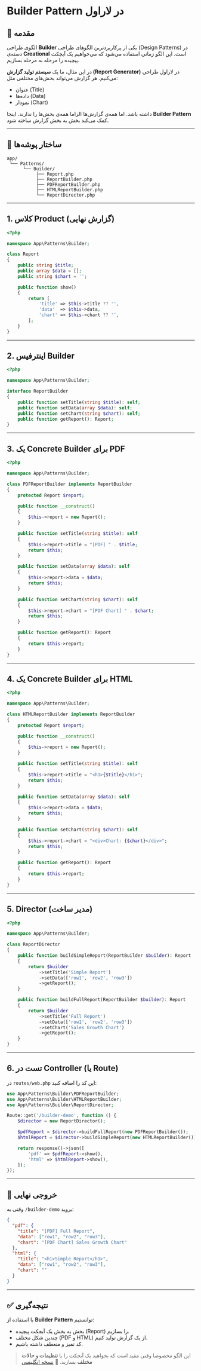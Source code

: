 # Builder Pattern در لاراول

## 📖 مقدمه

الگوی طراحی **Builder** یکی از پرکاربردترین الگوهای طراحی (Design Patterns) در دسته‌ی **Creational** است. این الگو زمانی استفاده می‌شود که می‌خواهیم یک آبجکت پیچیده را مرحله به مرحله بسازیم.

در این مثال، ما یک **سیستم تولید گزارش (Report Generator)** در لاراول طراحی می‌کنیم. هر گزارش می‌تواند بخش‌های مختلفی مثل:

* عنوان (Title)
* داده‌ها (Data)
* نمودار (Chart)

داشته باشد. اما همه‌ی گزارش‌ها الزاما همه‌ی بخش‌ها را ندارند. اینجا **Builder Pattern** کمک می‌کند بخش به بخش گزارش ساخته شود.

---

## 📂 ساختار پوشه‌ها

```
app/
 └── Patterns/
      └── Builder/
           ├── Report.php
           ├── ReportBuilder.php
           ├── PDFReportBuilder.php
           ├── HTMLReportBuilder.php
           └── ReportDirector.php
```

---

## 1. کلاس Product (گزارش نهایی)

```php
<?php

namespace App\Patterns\Builder;

class Report
{
    public string $title;
    public array $data = [];
    public string $chart = '';

    public function show()
    {
        return [
            'title' => $this->title ?? '',
            'data'  => $this->data,
            'chart' => $this->chart ?? '',
        ];
    }
}
```

---

## 2. اینترفیس Builder

```php
<?php

namespace App\Patterns\Builder;

interface ReportBuilder
{
    public function setTitle(string $title): self;
    public function setData(array $data): self;
    public function setChart(string $chart): self;
    public function getReport(): Report;
}
```

---

## 3. یک Concrete Builder برای PDF

```php
<?php

namespace App\Patterns\Builder;

class PDFReportBuilder implements ReportBuilder
{
    protected Report $report;

    public function __construct()
    {
        $this->report = new Report();
    }

    public function setTitle(string $title): self
    {
        $this->report->title = "[PDF] " . $title;
        return $this;
    }

    public function setData(array $data): self
    {
        $this->report->data = $data;
        return $this;
    }

    public function setChart(string $chart): self
    {
        $this->report->chart = "[PDF Chart] " . $chart;
        return $this;
    }

    public function getReport(): Report
    {
        return $this->report;
    }
}
```

---

## 4. یک Concrete Builder برای HTML

```php
<?php

namespace App\Patterns\Builder;

class HTMLReportBuilder implements ReportBuilder
{
    protected Report $report;

    public function __construct()
    {
        $this->report = new Report();
    }

    public function setTitle(string $title): self
    {
        $this->report->title = "<h1>{$title}</h1>";
        return $this;
    }

    public function setData(array $data): self
    {
        $this->report->data = $data;
        return $this;
    }

    public function setChart(string $chart): self
    {
        $this->report->chart = "<div>Chart: {$chart}</div>";
        return $this;
    }

    public function getReport(): Report
    {
        return $this->report;
    }
}
```

---

## 5. Director (مدیر ساخت)

```php
<?php

namespace App\Patterns\Builder;

class ReportDirector
{
    public function buildSimpleReport(ReportBuilder $builder): Report
    {
        return $builder
            ->setTitle('Simple Report')
            ->setData(['row1', 'row2', 'row3'])
            ->getReport();
    }

    public function buildFullReport(ReportBuilder $builder): Report
    {
        return $builder
            ->setTitle('Full Report')
            ->setData(['row1', 'row2', 'row3'])
            ->setChart('Sales Growth Chart')
            ->getReport();
    }
}
```

---

## 6. تست در Controller (یا Route)

در `routes/web.php` این کد را اضافه کنید:

```php
use App\Patterns\Builder\PDFReportBuilder;
use App\Patterns\Builder\HTMLReportBuilder;
use App\Patterns\Builder\ReportDirector;

Route::get('/builder-demo', function () {
    $director = new ReportDirector();

    $pdfReport = $director->buildFullReport(new PDFReportBuilder());
    $htmlReport = $director->buildSimpleReport(new HTMLReportBuilder());

    return response()->json([
        'pdf' => $pdfReport->show(),
        'html' => $htmlReport->show(),
    ]);
});
```

---

## 🎯 خروجی نهایی

وقتی به `/builder-demo` بروید:

```json
{
  "pdf": {
    "title": "[PDF] Full Report",
    "data": ["row1", "row2", "row3"],
    "chart": "[PDF Chart] Sales Growth Chart"
  },
  "html": {
    "title": "<h1>Simple Report</h1>",
    "data": ["row1", "row2", "row3"],
    "chart": ""
  }
}
```

---

## ✅ نتیجه‌گیری

با استفاده از **Builder Pattern** توانستیم:

* بخش به بخش یک آبجکت پیچیده (Report) را بسازیم.
* چندین شکل مختلف (PDF و HTML) از یک گزارش تولید کنیم.
* کد تمیز و منعطف داشته باشیم.

> این الگو مخصوصا وقتی مفید است که بخواهید یک آبجکت را با **تنظیمات و حالات مختلف** بسازید.
📄 [نسخه انگلیسی](./README.md)
